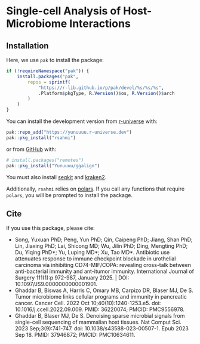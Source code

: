 Single-cell Analysis of Host-Microbiome Interactions
================

<!-- README.md is generated from README.Rmd. Please edit that file -->
<!-- badges: start -->
<!-- badges: end -->

## Installation

Here, we use `pak` to install the package:

``` r
if (!requireNamespace("pak")) {
    install.packages("pak",
        repos = sprintf(
            "https://r-lib.github.io/p/pak/devel/%s/%s/%s",
            .Platform$pkgType, R.Version()$os, R.Version()$arch
        )
    )
}
```

You can install the development version from
[r-universe](https://yunuuuu.r-universe.dev/rsahmi) with:

``` r
pak::repo_add("https://yunuuuu.r-universe.dev")
pak::pkg_install("rsahmi")
```

or from [GitHub](https://github.com/Yunuuuu/rsahmi) with:

``` r
# install.packages("remotes")
pak::pkg_install("Yunuuuu/ggalign")
```

You must also install [seqkit](https://bioinf.shenwei.me/seqkit/) and
[kraken2](https://github.com/DerrickWood/kraken2/wiki/Manual).

Additionally, `rsahmi` relies on
[polars](https://rpolars.github.io/index.html). If you call any
functions that require `polars`, you will be prompted to install the
package.

## Cite

If you use this package, please cite:

- Song, Yuxuan PhD; Peng, Yun PhD; Qin, Caipeng PhD; Jiang, Shan PhD;
  Lin, Jiaxing PhD; Lai, Shicong MD; Wu, Jilin PhD; Ding, Mengting PhD;
  Du, Yiqing PhD*; Yu, Luping MD*; Xu, Tao MD\*. Antibiotic use
  attenuates response to immune checkpoint blockade in urothelial
  carcinoma via inhibiting CD74-MIF/COPA: revealing cross-talk between
  anti-bacterial immunity and ant-itumor immunity. International Journal
  of Surgery 111(1):p 972-987, January 2025. \| DOI:
  10.1097/JS9.0000000000001901.
- Ghaddar B, Biswas A, Harris C, Omary MB, Carpizo DR, Blaser MJ, De S.
  Tumor microbiome links cellular programs and immunity in pancreatic
  cancer. Cancer Cell. 2022 Oct 10;40(10):1240-1253.e5. doi:
  10.1016/j.ccell.2022.09.009. PMID: 36220074; PMCID: PMC9556978.
- Ghaddar B, Blaser MJ, De S. Denoising sparse microbial signals from
  single-cell sequencing of mammalian host tissues. Nat Comput Sci. 2023
  Sep;3(9):741-747. doi: 10.1038/s43588-023-00507-1. Epub 2023 Sep 18.
  PMID: 37946872; PMCID: PMC10634611.
